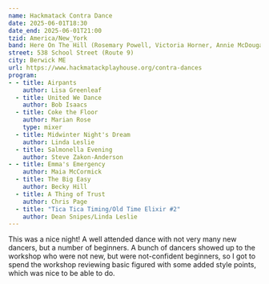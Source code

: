 ```yaml
---
name: Hackmatack Contra Dance
date: 2025-06-01T18:30
date_end: 2025-06-01T21:00
tzid: America/New_York
band: Here On The Hill (Rosemary Powell, Victoria Horner, Annie McDougall)
street: 538 School Street (Route 9)
city: Berwick ME
url: https://www.hackmatackplayhouse.org/contra-dances
program:
- - title: Airpants
    author: Lisa Greenleaf
  - title: United We Dance
    author: Bob Isaacs
  - title: Coke the Floor
    author: Marian Rose
    type: mixer
  - title: Midwinter Night's Dream
    author: Linda Leslie
  - title: Salmonella Evening
    author: Steve Zakon-Anderson
- - title: Emma's Emergency
    author: Maia McCormick
  - title: The Big Easy
    author: Becky Hill
  - title: A Thing of Trust
    author: Chris Page
  - title: "Tica Tica Timing/Old Time Elixir #2"
    author: Dean Snipes/Linda Leslie
--- 
```


This was a nice night! A well attended dance with not very many new dancers, but a number of beginners. A bunch of dancers showed up to the workshop who were not new, but were not-confident beginners, so I got to spend the workshop reviewing basic figured with some added style points, which was nice to be able to do.
